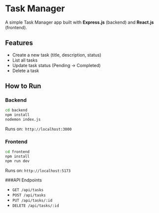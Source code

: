 # Task Manager

A simple Task Manager app built with **Express.js** (backend) and **React.js** (frontend).

## Features
- Create a new task (title, description, status)
- List all tasks
- Update task status (Pending → Completed)
- Delete a task

## How to Run

### Backend
```bash
cd backend
npm install
nodemon index.js
```
Runs on:` http://localhost:3000`

### Frontend
```bash
cd frontend
npm install
npm run dev
```
Runs on: `http://localhost:5173`

###API Endpoints
- `GET /api/tasks`
- `POST /api/tasks`
- `PUT /api/tasks/:id`
- `DELETE /api/tasks/:id`